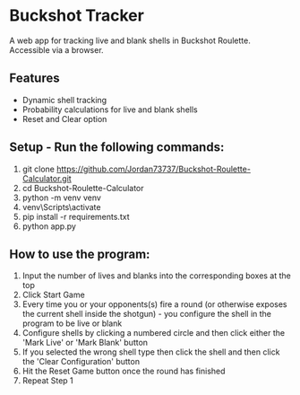 # Buckshot Tracker

A web app for tracking live and blank shells in Buckshot Roulette. Accessible via a browser. 

## Features
- Dynamic shell tracking
- Probability calculations for live and blank shells
- Reset and Clear option

## Setup - Run the following commands:
1. git clone https://github.com/Jordan73737/Buckshot-Roulette-Calculator.git
2. cd Buckshot-Roulette-Calculator
3. python -m venv venv
4. venv\Scripts\activate
5. pip install -r requirements.txt
6. python app.py


## How to use the program:
1. Input the number of lives and blanks into the corresponding boxes at the top
2. Click Start Game
3. Every time you or your opponents(s) fire a round (or otherwise exposes the current shell inside the shotgun) - you configure the shell in the program to be live or blank
4. Configure shells by clicking a numbered circle and then click either the 'Mark Live' or 'Mark Blank' button
5. If you selected the wrong shell type then click the shell and then click the 'Clear Configuration' button
6. Hit the Reset Game button once the round has finished
7. Repeat Step 1

